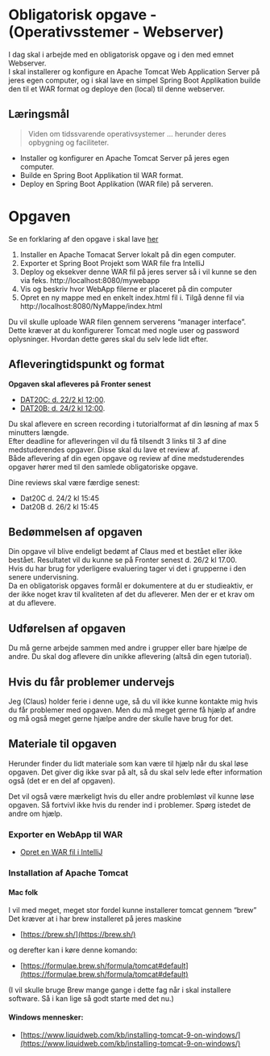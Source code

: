 <!-- JS use if these pages are used as githubpages. can be deleted if used elsewhere -->
<script src="https://code.jquery.com/jquery-3.2.1.min.js"></script>
<script src="script.js"></script>


# Obligatorisk opgave - (Operativsstemer - Webserver)

I dag skal i arbejde med en obligatorisk opgave og i den med emnet Webserver.    
I skal installerer og konfigure en Apache Tomcat Web Application Server på jeres egen computer, og i skal lave en simpel Spring Boot Applikation builde den til et WAR format og deploye den (local) til denne webserver.   

## Læringsmål
> Viden om tidssvarende operativsystemer ... herunder deres opbygning og faciliteter.

* Installer og konfigurer en Apache Tomcat Server på jeres egen computer.
* Builde en Spring Boot Applikation til WAR format. 
* Deploy en Spring Boot Applikation (WAR file) på serveren.

# Opgaven
Se en forklaring af den opgave i skal lave [her]()

1. Installer en Apache Tomacat Server lokalt på din egen computer.
2. Exporter et Spring Boot Projekt som WAR file fra IntelliJ
3. Deploy og eksekver denne WAR fil på jeres server så i vil kunne se den via feks. http://localhost:8080/mywebapp
4. Vis og beskriv hvor WebApp filerne er placeret på din computer
5. Opret en ny mappe med en enkelt index.html fil i. Tilgå denne fil via http://localhost:8080/NyMappe/index.html 
 
Du vil skulle uploade WAR filen gennem serverens “manager interface”. Dette kræver at du konfigurerer Tomcat med nogle user og password oplysninger. Hvordan dette gøres skal du selv lede lidt efter. 

## Afleveringtidspunkt og format

**Opgaven skal afleveres på Fronter senest**
 
* [DAT20C: d. 22/2 kl 12:00](https://kea-fronter.itslearning.com/LearningToolElement/ViewLearningToolElement.aspx?LearningToolElementId=841743).
* [DAT20B: d. 24/2 kl 12:00](https://kea-fronter.itslearning.com/LearningToolElement/ViewLearningToolElement.aspx?LearningToolElementId=840895).

Du skal aflevere en screen recording i tutorialformat af din løsning af max 5 minutters længde.      
Efter deadline for afleveringen vil du få tilsendt 3 links til 3 af dine medstuderendes opgaver. Disse skal du lave et review af.     
Både aflevering af din egen opgave og review af dine medstuderendes opgaver hører med til den samlede obligatoriske opgave.     

Dine reviews skal være færdige senest:
 
* Dat20C d. 24/2 kl 15:45 
* Dat20B d. 26/2 kl 15:45     

## Bedømmelsen af opgaven
Din opgave vil blive endeligt bedømt af Claus med et bestået eller ikke bestået. Resultatet vil du kunne se på Fronter senest d. 26/2 kl 17.00.    
Hvis du har brug for yderligere evaluering tager vi det i grupperne i den senere undervisning.     
Da en obligatorisk opgaves formål er dokumentere at du er studieaktiv, er der ikke noget krav til kvaliteten af det du afleverer. Men der er et krav om at du aflevere.     
 
## Udførelsen af opgaven 
Du må gerne arbejde sammen med andre i grupper eller bare hjælpe de andre. Du skal dog aflevere din unikke aflevering (altså din egen tutorial). 

## Hvis du får problemer undervejs
Jeg (Claus) holder ferie i denne uge, så du vil ikke kunne kontakte mig hvis du får problemer med opgaven. Men du må meget gerne få hjælp af andre og må også meget gerne hjælpe andre der skulle have brug for det.  

## Materiale til opgaven
Herunder finder du lidt materiale som kan være til hjælp når du skal løse opgaven. Det giver dig ikke svar på alt, så du skal selv lede efter information også (det er en del af opgaven).

Det vil også være mærkeligt hvis du eller andre problemløst vil kunne løse opgaven. Så fortvivl ikke hvis du render ind i problemer. Spørg istedet de andre om hjælp. 

### Exporter en WebApp til WAR
* [Opret en WAR fil i IntelliJ](https://youtu.be/4JIntOdoCEI)

### Installation af Apache Tomcat

#### Mac folk

I vil med meget, meget stor fordel kunne installerer tomcat gennem “brew”
Det kræver at i har brew installeret på jeres maskine

* [https://brew.sh/](https://brew.sh/)

og derefter kan i køre denne komando: 

* [https://formulae.brew.sh/formula/tomcat#default](https://formulae.brew.sh/formula/tomcat#default) 

(I vil skulle bruge Brew mange gange i dette fag når i skal installere software. Så i kan lige så godt starte med det nu.) 

#### Windows mennesker:

* [https://www.liquidweb.com/kb/installing-tomcat-9-on-windows/](https://www.liquidweb.com/kb/installing-tomcat-9-on-windows/) 




